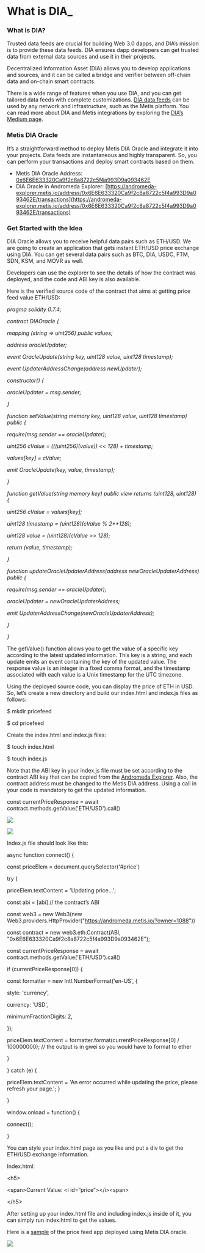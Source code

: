 # What is DIA\_

### What is DIA? <a href="#_8j8ip8a3ktpy" id="_8j8ip8a3ktpy"></a>

Trusted data feeds are crucial for building Web 3.0 dapps, and DIA’s mission is to provide these data feeds. DIA ensures dapp developers can get trusted data from external data sources and use it in their projects.

Decentralized Information Asset (DIA) allows you to develop applications and sources, and it can be called a bridge and verifier between off-chain data and on-chain smart contracts.

There is a wide range of features when you use DIA, and you can get tailored data feeds with complete customizations. [DIA data feeds](https://www.diadata.org/) can be used by any network and infrastructure, such as the Metis platform. You can read more about DIA and Metis integrations by exploring the [DIA’s Medium page](https://medium.com/dia-insights/partnership-with-metis-7c0fa3170343).

### Metis DIA Oracle <a href="#_v2w0v1nn9ivu" id="_v2w0v1nn9ivu"></a>

It’s a straightforward method to deploy Metis DIA Oracle and integrate it into your projects. Data feeds are instantaneous and highly transparent. So, you can perform your transactions and deploy smart contracts based on them.

* Metis DIA Oracle Address: [0x6E6E633320Ca9f2c8a8722c5f4a993D9a093462E](https://andromeda-explorer.metis.io/address/0x6E6E633320Ca9f2c8a8722c5f4a993D9a093462E/transactions)
* DIA Oracle in Andromeda Explorer: [https://andromeda-explorer.metis.io/address/0x6E6E633320Ca9f2c8a8722c5f4a993D9a093462E/transactions](https://andromeda-explorer.metis.io/address/0x6E6E633320Ca9f2c8a8722c5f4a993D9a093462E/transactions)

### Get Started with the Idea <a href="#_fgunak5thj0h" id="_fgunak5thj0h"></a>

DIA Oracle allows you to receive helpful data pairs such as ETH/USD. We are going to create an application that gets instant ETH/USD price exchange using DIA. You can get several data pairs such as BTC, DIA, USDC, FTM, SDN, KSM, and MOVR as well.

Developers can use the explorer to see the details of how the contract was deployed, and the code and ABI key is also available.

Here is the verified source code of the contract that aims at getting price feed value ETH/USD:

_pragma solidity 0.7.4;_

_contract DIAOracle {_

_mapping (string => uint256) public values;_

_address oracleUpdater;_

_event OracleUpdate(string key, uint128 value, uint128 timestamp);_

_event UpdaterAddressChange(address newUpdater);_

_constructor() {_

_oracleUpdater = msg.sender;_

_}_

_function setValue(string memory key, uint128 value, uint128 timestamp) public {_

_require(msg.sender == oracleUpdater);_

_uint256 cValue = (((uint256)(value)) << 128) + timestamp;_

_values\[key] = cValue;_

_emit OracleUpdate(key, value, timestamp);_

_}_

_function getValue(string memory key) public view returns (uint128, uint128) {_

_uint256 cValue = values\[key];_

_uint128 timestamp = (uint128)(cValue % 2\*\*128);_

_uint128 value = (uint128)(cValue >> 128);_

_return (value, timestamp);_

_}_

_function updateOracleUpdaterAddress(address newOracleUpdaterAddress) public {_

_require(msg.sender == oracleUpdater);_

_oracleUpdater = newOracleUpdaterAddress;_

_emit UpdaterAddressChange(newOracleUpdaterAddress);_

_}_

_}_

The getValue() function allows you to get the value of a specific key according to the latest updated information. This key is a string, and each update emits an event containing the key of the updated value. The response value is an integer in a fixed comma format, and the timestamp associated with each value is a Unix timestamp for the UTC timezone.

Using the deployed source code, you can display the price of ETH in USD. So, let’s create a new directory and build our index.html and index.js files as follows:

$ mkdir pricefeed

$ cd pricefeed

Create the index.html and index.js files:

$ touch index.html

$ touch index.js

Note that the ABI key in your index.js file must be set according to the contract ABI key that can be copied from the [Andromeda Explorer](https://andromeda-explorer.metis.io/address/0x6E6E633320Ca9f2c8a8722c5f4a993D9a093462E/transactions). Also, the contract address must be changed to the Metis DIA address. Using a call in your code is mandatory to get the updated information.

const currentPriceResponse = await contract.methods.getValue('ETH/USD').call()

![](<../.gitbook/assets/0 (3)>)

![](<../.gitbook/assets/1 (1)>)

Index.js file should look like this:

async function connect() {

const priceElem = document.querySelector('#price')

try {

priceElem.textContent = 'Updating price...';

const abi = \[abi] // the contract’s ABI

const web3 = new Web3(new Web3.providers.HttpProvider("https://andromeda.metis.io/?owner=1088"))

const contract = new web3.eth.Contract(ABI, "0x6E6E633320Ca9f2c8a8722c5f4a993D9a093462E");

const currentPriceResponse = await contract.methods.getValue('ETH/USD').call()

if (currentPriceResponse\[0]) {

const formatter = new Intl.NumberFormat('en-US', {

style: 'currency',

currency: 'USD',

minimumFractionDigits: 2,

});

priceElem.textContent = formatter.format(currentPriceResponse\[0] / 100000000); // the output is in gwei so you would have to format to ether

}

} catch (e) {

priceElem.textContent = 'An error occurred while updating the price, please refresh your page.'; }

}

window.onload = function() {

connect();

}

You can style your index.html page as you like and put a div to get the ETH/USD exchange information.

Index.html:

\<h5>

\<span>Current Value: \<i id=”price”>\</i>\<span>

\</h5>

After setting up your index.html file and including index.js inside of it, you can simply run index.html to get the values.

Here is a [sample](https://elegant-heisenberg-02fd48.netlify.app/) of the price feed app deployed using Metis DIA oracle.

![](<../.gitbook/assets/2 (8) (1)>)

